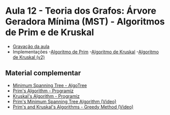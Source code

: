 # Aula 12 - Teoria dos Grafos: Árvore Geradora Mínima (MST) - Algoritmos de Prim e de Kruskal

- [Gravação da aula](https://youtu.be/I9cc2NTBs60)
- Implementações
    -[Algoritmo de Prim](./Códigos/MST_prim.cpp)
    -[Algoritmo de Kruskal](./Códigos/MST_kruskal.cpp)
    -[Algoritmo de Kruskal (v2)](./Códigos/MST_kruskalv2.cpp)

<h2>Material complementar</h2>

- [Minimum Spanning Tree - AlgoTree](https://algotree.org/algorithms/minimum_spanning_tree/)
- [Prim's Algorithm - Programiz](https://www.programiz.com/dsa/prim-algorithm)
- [Kruskal's Algorithm - Programiz](https://www.programiz.com/dsa/kruskal-algorithm)
- [Prim's Minimum Spanning Tree Algorithm (Video)](https://www.youtube.com/watch?v=jsmMtJpPnhU)
- [Prim's and Kruskal's Algorithms - Greedy Method (Video)](https://www.youtube.com/watch?v=4ZlRH0eK-qQ)

